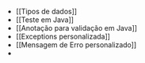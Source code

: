 - [[Tipos de dados]]
- [[Teste em Java]]
- [[Anotação para validação em Java]]
- [[Exceptions personalizada]]
- [[Mensagem de Erro personalizado]]
- 